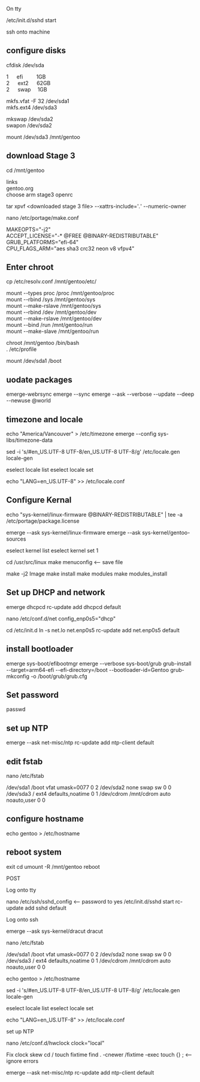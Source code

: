 On tty

/etc/init.d/sshd start    

ssh onto machine    

## configure disks

cfdisk /dev/sda

1 &emsp; efi  &emsp; &emsp;1GB  
2 &emsp; ext2 &emsp; 62GB  
2 &emsp; swap &emsp;1GB

mkfs.vfat -F 32 /dev/sda1         
mkfs.ext4 /dev/sda3

mkswap /dev/sda2      
swapon /dev/sda2

mount /dev/sda3 /mnt/gentoo

## download Stage 3

cd /mnt/gentoo

links    
gentoo.org     
choose arm stage3 openrc     

tar xpvf <downloaded stage 3 file> --xattrs-include='*.*' --numeric-owner

nano /etc/portage/make.conf    

MAKEOPTS="-j2"  
ACCEPT_LICENSE="-* @FREE @BINARY-REDISTRIBUTABLE"  
GRUB_PLATFORMS="efi-64"  
CPU_FLAGS_ARM="aes sha3 crc32 neon v8 vfpv4"  


## Enter chroot

cp /etc/resolv.conf /mnt/gentoo/etc/

mount --types proc /proc /mnt/gentoo/proc  
mount --rbind /sys /mnt/gentoo/sys  
mount --make-rslave /mnt/gentoo/sys  
mount --rbind /dev /mnt/gentoo/dev  
mount --make-rslave /mnt/gentoo/dev  
mount --bind /run /mnt/gentoo/run  
mount --make-slave /mnt/gentoo/run  

chroot /mnt/gentoo /bin/bash  
. /etc/profile

mount /dev/sda1 /boot

## uodate packages

emerge-webrsync
emerge --sync
emerge --ask --verbose --update --deep --newuse @world

## timezone and locale

echo "America/Vancouver" > /etc/timezone
emerge --config sys-libs/timezone-data

sed -i 's/#en_US.UTF-8 UTF-8/en_US.UTF-8 UTF-8/g' /etc/locale.gen
locale-gen

eselect locale list
eselect locale set <locale>

echo "LANG=en_US.UTF-8" >> /etc/locale.conf

## Configure Kernal

echo "sys-kernel/linux-firmware @BINARY-REDISTRIBUTABLE" | tee -a /etc/portage/package.license

emerge --ask sys-kernel/linux-firmware
emerge --ask sys-kernel/gentoo-sources

eselect kernel list
eselect kernel set 1

cd /usr/src/linux
make menuconfig <-- save file

make -j2 Image
make install
make modules
make modules_install

## Set up DHCP and network

emerge dhcpcd
rc-update add dhcpcd default

nano /etc/conf.d/net
config_enp0s5="dhcp"

cd /etc/init.d
ln -s net.lo net.enp0s5
rc-update add net.enp0s5 default

## install bootloader 

emerge sys-boot/efibootmgr
emerge --verbose sys-boot/grub
grub-install --target=arm64-efi --efi-directory=/boot --bootloader-id=Gentoo
grub-mkconfig -o /boot/grub/grub.cfg

## Set password

passwd

## set up NTP 

emerge --ask net-misc/ntp
rc-update add ntp-client default

## edit fstab

nano /etc/fstab

/dev/sda1   /boot        vfat    umask=0077     0 2
/dev/sda2   none         swap    sw                   0 0
/dev/sda3   /            ext4    defaults,noatime              0 1
/dev/cdrom  /mnt/cdrom   auto    noauto,user          0 0

## configure hostname 

echo gentoo > /etc/hostname

## reboot system

exit
cd
umount -R /mnt/gentoo
reboot




POST

Log onto tty

nano /etc/ssh/sshd_config <-- password to yes
/etc/init.d/sshd start
rc-update add sshd default

Log onto ssh

emerge --ask sys-kernel/dracut
dracut

nano /etc/fstab

/dev/sda1   /boot        vfat    umask=0077     0 2
/dev/sda2   none         swap    sw                   0 0
/dev/sda3   /            ext4    defaults,noatime              0 1
/dev/cdrom  /mnt/cdrom   auto    noauto,user          0 0

echo gentoo > /etc/hostname

sed -i 's/#en_US.UTF-8 UTF-8/en_US.UTF-8 UTF-8/g' /etc/locale.gen
locale-gen

eselect locale list
eselect locale set <locale>

echo "LANG=en_US.UTF-8" >> /etc/locale.conf

set up NTP

nano /etc/conf.d/hwclock
clock="local"

Fix clock skew
cd /
touch fixtime
find . -cnewer /fixtime -exec touch {} \; <-- ignore errors

emerge --ask net-misc/ntp
rc-update add ntp-client default
